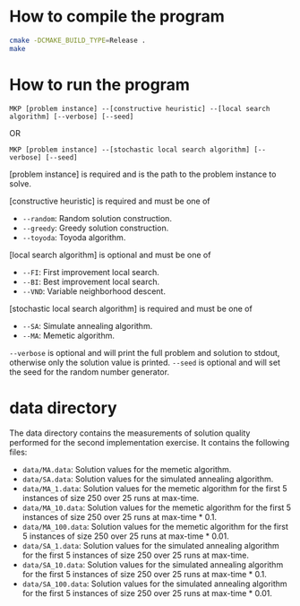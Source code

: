# How to compile the program

```bash
cmake -DCMAKE_BUILD_TYPE=Release .
make
```

# How to run the program

```
MKP [problem instance] --[constructive heuristic] --[local search algorithm] [--verbose] [--seed]
```
OR
```
MKP [problem instance] --[stochastic local search algorithm] [--verbose] [--seed]
```

[problem instance] is required and is the path to the problem instance to solve.

[constructive heuristic] is required and must be one of
- `--random`: Random solution construction.
- `--greedy`: Greedy solution construction.
- `--toyoda`: Toyoda algorithm.

[local search algorithm] is optional and must be one of
- `--FI`: First improvement local search.
- `--BI`: Best improvement local search.
- `--VND`: Variable neighborhood descent.

[stochastic local search algorithm] is required and must be one of
- `--SA`: Simulate annealing algorithm.
- `--MA`: Memetic algorithm.

`--verbose` is optional and will print the full problem and solution to stdout, otherwise only the solution value is printed.
`--seed` is optional and will set the seed for the random number generator.

# data directory

 The data directory contains the measurements of solution quality performed for the second implementation exercise.
 It contains the following files:
 
- `data/MA.data`: Solution values for the memetic algorithm.
- `data/SA.data`: Solution values for the simulated annealing algorithm.
- `data/MA_1.data`: Solution values for the memetic algorithm for the first 5 instances of size 250 over 25 runs at max-time.
- `data/MA_10.data`: Solution values for the memetic algorithm for the first 5 instances of size 250 over 25 runs at max-time * 0.1.
- `data/MA_100.data`: Solution values for the memetic algorithm for the first 5 instances of size 250 over 25 runs at max-time * 0.01.
- `data/SA_1.data`: Solution values for the simulated annealing algorithm for the first 5 instances of size 250 over 25 runs at max-time.
- `data/SA_10.data`: Solution values for the simulated annealing algorithm for the first 5 instances of size 250 over 25 runs at max-time * 0.1.
- `data/SA_100.data`: Solution values for the simulated annealing algorithm for the first 5 instances of size 250 over 25 runs at max-time * 0.01.
